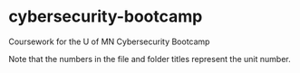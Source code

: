 # cybersecurity-bootcamp
Coursework for the U of MN Cybersecurity Bootcamp

Note that the numbers in the file and folder titles represent the unit number.
